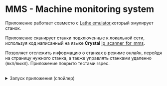 # MMS - Machine monitoring system
Приложение работает совместо с [Lathe emulator](https://github.com/AndreyMukhametzyanov/lathe_emulator),который эмулирует станок.

Приложение сканирует станки подключенные к локальной сети, используя код написанный на языке **Crystal** [ip_scanner_for_mms](https://github.com/AndreyMukhametzyanov/ip_scanner_for_mms).

Позволяет отслежить информацию о станках в режиме онлайн, перейдя на страницу нужного станка, а также управлять станками удаленно (вкл/выкл). Приложение покрыто тестами rspec.

<br>
<details>
       <summary> Запуск приложения (спойлер) </summary>

***ВАЖНО!***
> Если вы используете WINDOWS + WSL убедитесь что вы запустили базу данных Postgresql !

- Установить зависимости

```shell
bundle install
```

- Установить гем 'foreman' https://github.com/ddollar/foreman

```shell
gem install foreman
```

- Запустить 'foreman'

```shell
foreman start
```

- Тесты

```shell
rspec
```

